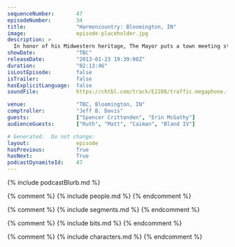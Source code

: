 ```yaml
---
sequenceNumber:       47
episodeNumber:        34
title:                "Harmoncountry: Bloomington, IN"
image:                episode-placeholder.jpg
description: >
  In honor of his Midwestern heritage, The Mayor puts a town meeting straight up the middle and over the plate, with sports talk, a cosmic meditation and an in depth discussion of science and religion with some of Indiana's greatest, drunkest minds!
showDate:             "TBC"
releaseDate:          "2013-01-23 19:39:00Z"
duration:             "02:13:46"
isLostEpisode:        false
isTrailer:            false
hasExplicitLanguage:  false
soundFile:            https://chtbl.com/track/E2288/traffic.megaphone.fm/STA2533895752.mp3?updated=1560295861

venue:                "TBC, Bloomington, IN"
comptroller:          "Jeff B. Davis"
guests:               ["Spencer Crittenden", "Erin McGathy"]
audienceGuests:       ["Ruth", "Matt", "Caiman", "Bland IV"]

# Generated.  Do not change:
layout:               episode
hasPrevious:          True
hasNext:              True
podcastDynamiteId:    47
---
```


{% include podcastBlurb.md %}

{% comment %}
{% include people.md %}
{% endcomment %}

{% comment %}
{% include segments.md %}
{% endcomment %}

{% comment %}
{% include bits.md %}
{% endcomment %}

{% comment %}
{% include characters.md %}
{% endcomment %}
